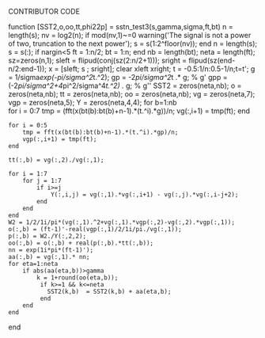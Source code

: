 CONTRIBUTOR CODE





function [SST2,o,oo,tt,phi22p] = sstn_test3(s,gamma,sigma,ft,bt)
n = length(s);
nv = log2(n);
if mod(nv,1)~=0
    warning('The signal is not a power of two, truncation to the next power');
    s = s(1:2^floor(nv));
end
n = length(s);
s = s(:);
if nargin<5
   ft = 1:n/2;
   bt = 1:n;
end
nb = length(bt);
neta = length(ft);
sz=zeros(n,1);
sleft = flipud(conj(sz(2:n/2+1)));
sright = flipud(sz(end-n/2:end-1));
x = [sleft; s ; sright];
clear xleft xright;
t = -0.5:1/n:0.5-1/n;t=t';
g =  1/sigma*exp(-pi/sigma^2*t.^2);
gp = -2*pi/sigma^2*t .* g; % g'
gpp = (-2*pi/sigma^2+4*pi^2/sigma^4*t.^2) .* g; % g''
SST2 = zeros(neta,nb);
o = zeros(neta,nb);
tt = zeros(neta,nb);
oo = zeros(neta,nb);
vg = zeros(neta,7);
vgp = zeros(neta,5);
Y = zeros(neta,4,4);
for b=1:nb	
    for i = 0:7
        tmp = (fft(x(bt(b):bt(b)+n-1).*(t.^i).*g))/n;
        vg(:,i+1) = tmp(ft);
    end 
       
    for i = 0:5
        tmp = fft(x(bt(b):bt(b)+n-1).*(t.^i).*gp)/n;
        vgp(:,i+1) = tmp(ft);
    end
    
    tt(:,b) = vg(:,2)./vg(:,1); 
   
    for i = 1:7
        for j = 1:7
            if i>=j
                Y(:,i,j) = vg(:,1).*vg(:,i+1) - vg(:,j).*vg(:,i-j+2);
            end
        end
    end 
    W2 = 1/2/1i/pi*(vg(:,1).^2+vg(:,1).*vgp(:,2)-vg(:,2).*vgp(:,1));
    o(:,b) = (ft-1)'-real(vgp(:,1)/2/1i/pi./vg(:,1));
    p(:,b) = W2./Y(:,2,2);
    oo(:,b) = o(:,b) + real(p(:,b).*tt(:,b));
    nn = exp(1i*pi*(ft-1)');
    aa(:,b) = vg(:,1).* nn; 
    for eta=1:neta
        if abs(aa(eta,b))>gamma  
            k = 1+round(oo(eta,b));
             if k>=1 && k<=neta
               SST2(k,b)  = SST2(k,b) + aa(eta,b);
             end
        end
    end
end
